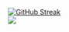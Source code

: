 [![GitHub Streak](https://github-readme-streak-stats.herokuapp.com?user=mcbytecode&theme=transparent&hide_border=true&border_radius=8&card_width=900&card_height=300)](https://git.io/streak-stats) <br /> ![](https://github-readme-stats.vercel.app/api/top-langs/?username=mcbytecode&hide_border=true&include_all_commits=true&count_private=true&layout=compact&theme=transparent&card_width=900)

<!-- Proudly created with GPRM ( https://gprm.itsvg.in ) 
